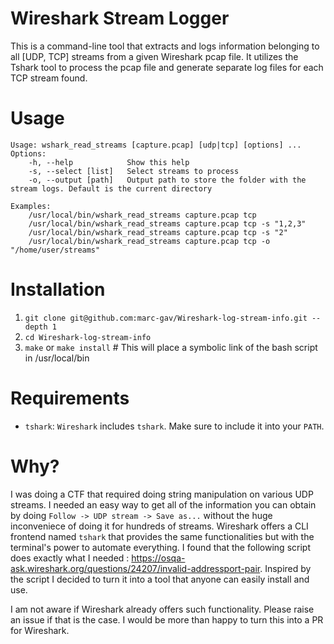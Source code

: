 # Wireshark Stream Logger

This is a command-line tool that extracts and logs information belonging to all [UDP, TCP] streams from a given Wireshark pcap file. It utilizes the Tshark tool to process the pcap file and generate separate log files for each TCP stream found.

# Usage
```
Usage: wshark_read_streams [capture.pcap] [udp|tcp] [options] ...
Options:
    -h, --help            Show this help
    -s, --select [list]   Select streams to process
    -o, --output [path]   Output path to store the folder with the stream logs. Default is the current directory

Examples:
    /usr/local/bin/wshark_read_streams capture.pcap tcp
    /usr/local/bin/wshark_read_streams capture.pcap tcp -s "1,2,3"
    /usr/local/bin/wshark_read_streams capture.pcap tcp -s "2"
    /usr/local/bin/wshark_read_streams capture.pcap tcp -o "/home/user/streams"
```

# Installation
1. `git clone git@github.com:marc-gav/Wireshark-log-stream-info.git --depth 1`
2. `cd Wireshark-log-stream-info`
3. `make` or `make install` # This will place a symbolic link of the bash script in /usr/local/bin

# Requirements
- `tshark`: `Wireshark` includes `tshark`. Make sure to include it into your `PATH`.
  
# Why?
I was doing a CTF that required doing string manipulation on various UDP streams. I needed an easy way to get all of the information you can obtain by doing `Follow -> UDP stream -> Save as...` without the huge inconveniece of doing it for hundreds of streams. Wireshark offers a CLI frontend named `tshark` that provides the same functionalities but with the terminal's power to automate everything. I found that the following script does exactly what I needed : https://osqa-ask.wireshark.org/questions/24207/invalid-addressport-pair. Inspired by the script I decided to turn it into a tool that anyone can easily install and use.

I am not aware if Wireshark already offers such functionality. Please raise an issue if that is the case. I would be more than happy to turn this into a PR for Wireshark.
